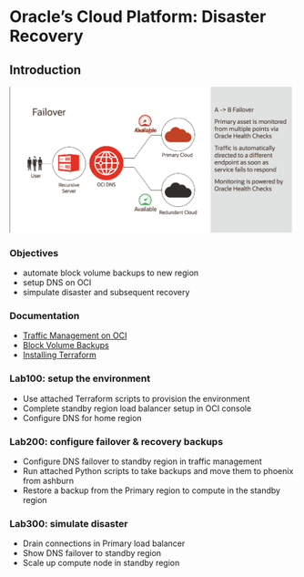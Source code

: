 # Oracle’s Cloud Platform: Disaster Recovery

<!-- Comment out table of contents
## Table of Contents
[Introduction](#introduction)
-->

## Introduction

![Alt text](./failover_SS.png?raw=true "Title")

### Objectives
- automate block volume backups to new region
- setup DNS on OCI
- simpulate disaster and subsequent recovery

### Documentation
- [Traffic Management on OCI](https://www.oracle.com/a/ocom/docs/cloud/traffic-management-100.pdf)
- [Block Volume Backups](https://docs.cloud.oracle.com/en-us/iaas/Content/Block/Concepts/blockvolumebackups.htm)
- [Installing Terraform](https://docs.cloud.oracle.com/en-us/iaas/Content/API/SDKDocs/terraformgetstarted.htm)

### Lab100: setup the environment
- Use attached Terraform scripts to provision the environment
- Complete standby region load balancer setup in OCI console
- Configure DNS for home region
  
### Lab200: configure failover & recovery backups
- Configure DNS failover to standby region in traffic management
- Run attached Python scripts to take backups and move them to phoenix from ashburn
- Restore a backup from the Primary region to compute in the standby region

### Lab300: simulate disaster
- Drain connections in Primary load balancer
- Show DNS failover to standby region
- Scale up compute node in standby region

